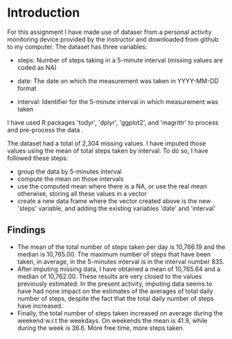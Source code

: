 
# Introduction

For this  assignment I have made use of dataser from a personal activity monitoring device provided by the instructor and downloaded from github to my computer. The dataset has three variables:


- steps: Number of steps taking in a 5-minute interval (missing values are coded as NA)

- date: The date on which the measurement was taken in YYYY-MM-DD format

- interval: Identifier for the 5-minute interval in which measurement was taken

I have used R packages 'todyr', 'dplyr', 'ggplot2', and 'magrittr' to process and pre-process the data .

The dataset had a total of 2,304 missing values. I have imputed those values using the mean of total steps taken by interval. To do so, I have followed these steps:

- group the data by 5-minutes interval
- compute the mean on those intervals
- use the computed mean where  there is a NA, or use the real mean otherwise, storing all these values in a vector
- create a new data frame where the  vector created above is the new 'steps' variable, and adding the existing variables 'date' and 'interval'


## Findings

- The mean of the total number of steps taken per day is 10,766.19 and the median is 10,765.00. The maximum number of steps that have been taken, in average, in the 5-minutes interval is in the interval number 835.
- After imputing missing data, I have obtained a mean of 10,765.64 and a median of 10,762.00. These results are very closed to the values previously estimated. In the present activity, imputing data seems to have had  none impact on the estimates of the averages of total daily number of steps, despite the fact that the total daily number of steps have increased. 
- Finally, the total number of steps taken increased on average during the weekend w.r.t the weekdays. On weekends the mean is 41.9, while during the week is 36.6. More free time, more steps taken.